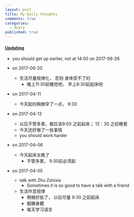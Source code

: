 ```yaml
---
layout: post
title: My Daily thoughts
comments: true
categories:
  - diary
published: true
---
```


#### [Updating](http://prose.io/#muyun/muyun.github.io/edit/master/_posts/2017-06-26-mythoughts.md)

* you should get up earlier, not at 14:00 on 2017-06-26

* on 2017-06-20
  + 生活尽量规律化， 否则 身体受不了的
    - 晚上11:30前睡觉吧， 早上8:30前起床吧

* on 2017-04-11
  + 今天起的稍微早了一点， 9:30
  
* on 2017-04-13
  + 以后不管多累，都应该9:00 之前起床； 12：30 之前睡覺
  + 今天还好做了一些事情
  + you should work harder

* on 2017-04-06
  + 今天起床太晚了
    - 不管多累， 9:30前必须起
    
* on 2017-04-05
  + talk with Zhu Zshixia
    - Sometimes it is so good to have a talk with a friend
  + 生活作息规律
    - 稍微好些了， 以后尽量 9:30 之前起床
    - 鍛鍊身體
    - 每天学习语言
    

